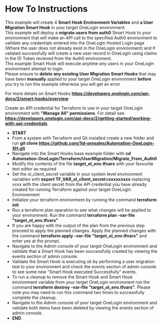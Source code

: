 # How To Instructions

This example will create 4 **Smart Hook Environment Variables** and **a User Migration Smart Hook** in your target OneLogin environment. <br>
This example will deploy a **migrate users from auth0** Smart Hook to your environment that will make an API call to the specified Auth0 environment to validate any credentials entered into the OneLogin Hosted Login page (Where the user does not already exist in the OneLogin environment) and if valiated successfully will create a new user record in OneLogin using claims in the ID Token recieved from the Auth0 environment. <br>
This example Smart Hook will execute anytime any users in your OneLogin environment attempt to login. <br>
Please ensure to **delete any existing User Migration Smart Hooks** that may have been **manually** applied to your target OneLogin environment **before** you try to run this example otherwise you will get an error <br>

For more details on Smart Hooks **https://developers.onelogin.com/api-docs/2/smart-hooks/overview** <br>

Create an API credential for Terraform to use in your target OneLogin environment with **"Manage All" permissions**. For detail see **https://developers.onelogin.com/api-docs/2/getting-started/working-with-api-credentials** 

- **START**
- From a system with Terraform and Git installed create a new folder and run **git clone https://github.com/1id-presales/Automation-OneLogin-SH.git**
- Navigate into the Smart Hooks base example folder with **cd Automation-OneLogin/Terraform/UserMigration/Migrate_From_Auth0**
- Modify the contents of the file **target_ol_env.tfvars** with your favourite text editor as required
- Set the ol_client_secret variable in your system level environment variables with **export TF_VAR_ol_client_secret=xxxxxxxxx** replacing xxxx with the client secret from the API credential you have already created for running Terraform against your target OneLogin Environement
- Initialize your terraform environment by running the command **terraform init**
- Run a terraform plan operation to see what changes will be applied to your environment. Run the command **terraform plan -var-file "target_ol_env.tfvars"**
- If you are happy with the output of the plan from the previous step proceed to apply the planned changes. Apply the planned changes with the command **terraform apply -var-file "target_ol_env.tfvars"** and enter yes at the prompt.
- Navigate to the Admin console of your target OneLogin environment and validate that a Smart Hook has been successfully created by viewing the events section of admin console.
- Validate the Smart Hook is executing ok by performing a user migration test to your environment and check the events section of admin console to see some new "Smart Hook executed Successfully" events.
- To run a cleanup to remove the Smart Hook and Smart Hook environment variable from your target OneLogin environment run the command **terraform destroy -var-file "target_ol_env.tfvars"**. Please note you may need to run this command two times to successfully complete the cleanup.
- Navigate to the Admin console of your target OneLogin environment and validate both items have been deleted by viewing the events section of admin console.
- **END**
